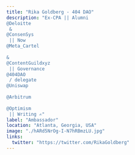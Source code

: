 ```yaml
---
title: "Rika Goldberg - 404 DAO"
description: "Ex-CPA || Alumni 
@Deloitte
 & 
@ConsenSys
 || Now 
@Meta_Cartel
 
& 
@ContentGuildxyz
 || Governance 
@404DAO
 / delegate 
@Uniswap
 
@Arbitrum
 
@Optimism
 || Writing ✍️"
label: "Ambassador"
location: "Atlanta, Georgia, USA"
image: "./hARd5NrOg-I-N7hRBmzLU.jpg"
links:
  twitter: "https://twitter.com/RikaGoldberg"
---
```


